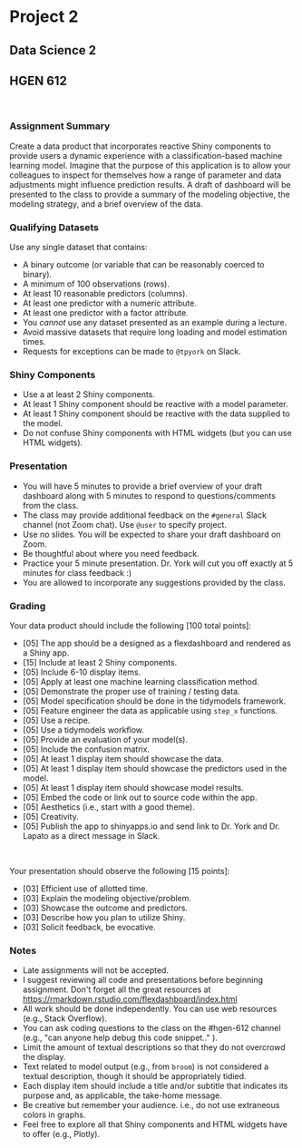 # Project 2

## Data Science 2

## HGEN 612

<br>

### Assignment Summary

Create a data product that incorporates reactive Shiny components to provide users a dynamic experience with a classification-based machine learning model. Imagine that the purpose of this application is to allow your colleagues to inspect for themselves how a range of parameter and data adjustments might influence prediction results. A draft of dashboard will be presented to the class to provide a summary of the modeling objective, the modeling strategy, and a brief overview of the data.


### Qualifying Datasets

Use any single dataset that contains:  

- A binary outcome (or variable that can be reasonably coerced to binary).
- A minimum of 100 observations (rows).
- At least 10 reasonable predictors (columns).
- At least one predictor with a numeric attribute.
- At least one predictor with a factor attribute.
- You *cannot* use any dataset presented as an example during a lecture.
- Avoid massive datasets that require long loading and model estimation times.
- Requests for exceptions can be made to `@tpyork` on Slack.


### Shiny Components

- Use a at least 2 Shiny components.
- At least 1 Shiny component should be reactive with a model parameter.
- At least 1 Shiny component should be reactive with the data supplied to the model.
- Do not confuse Shiny components with HTML widgets (but you can use HTML widgets).


### Presentation

- You will have 5 minutes to provide a brief overview of your draft dashboard along with 5 minutes to respond to questions/comments from the class.
- The class may provide additional feedback on the `#general` Slack channel (not Zoom chat). Use `@user` to specify project.
- Use no slides. You will be expected to share your draft dashboard on Zoom.
- Be thoughtful about where you need feedback.
- Practice your 5 minute presentation. Dr. York will cut you off exactly at 5 minutes for class feedback :)
- You are allowed to incorporate any suggestions provided by the class.


### Grading

Your data product should include the following [100 total points]:

-   [05] The app should be a designed as a flexdashboard and rendered as a Shiny app. 
-   [15] Include at least 2 Shiny components.
-   [05] Include 6-10 display items.
-   [05] Apply at least one machine learning classification method.
-   [05] Demonstrate the proper use of training / testing data.
-   [05] Model specification should be done in the tidymodels framework.
-   [05] Feature engineer the data as applicable using `step_x` functions.
-   [05] Use a recipe.
-   [05] Use a tidymodels workflow.
-   [05] Provide an evaluation of your model(s).
-   [05] Include the confusion matrix.
-   [05] At least 1 display item should showcase the data.
-   [05] At least 1 display item should showcase the predictors used in the model.
-   [05] At least 1 display item should showcase model results.
-   [05] Embed the code or link out to source code within the app.
-   [05] Aesthetics (i.e., start with a good theme).
-   [05] Creativity.
-   [05] Publish the app to shinyapps.io and send link to Dr. York and Dr. Lapato as a direct message in Slack.

<br>

Your presentation should observe the following [15 points]:

-   [03] Efficient use of allotted time.
-   [03] Explain the modeling objective/problem. 
-   [03] Showcase the outcome and predictors.
-   [03] Describe how you plan to utilize Shiny.
-   [03] Solicit feedback, be evocative.


### Notes

-   Late assignments will not be accepted.
-   I suggest reviewing all code and presentations before beginning assignment. Don't forget all the great resources at https://rmarkdown.rstudio.com/flexdashboard/index.html
-   All work should be done independently. You can use web resources (e.g., Stack Overflow).
-   You can ask coding questions to the class on the #hgen-612 channel (e.g., "can anyone help debug this code snippet.." ).
-   Limit the amount of textual descriptions so that they do not overcrowd the display.
-   Text related to model output (e.g., from `broom`) is not considered a textual description, though it should be appropriately tidied.
-   Each display item should include a title and/or subtitle that indicates its purpose and, as applicable, the take-home message.
-   Be creative but remember your audience. i.e., do not use extraneous colors in graphs.
-   Feel free to explore all that Shiny components and HTML widgets have to offer (e.g., Plotly).


